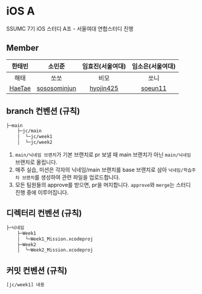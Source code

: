 # iOS A

SSUMC 7기 iOS 스터디 A조 - 서울여대 연합스터디 진행

## Member

| 한태빈 | 소민준 | 임효진(서울여대) | 임소은(서울여대) |
|:----------:|:----------:|:----------:|:----------:|
| 해태 | 쏘쏘 | 비모 | 쏘니 |
| [HaeTae](https://github.com/taebin2) | [sososominjun](https://github.com/sososominjun) | [hyojin425](https://github.com/hyojin425) | [soeun11](https://github.com/soeun11) |

## branch 컨벤션 (규칙)

```zsh
├─main
    ├─jc/main
    │  └─jc/week1
    │  └─jc/week2
```

1. `main/닉네임 브랜치`가 기본 브랜치로 pr 보낼 때 main 브랜치가 아닌 `main/닉네임` 브랜치로 올립니다.
2. 매주 실습, 미션은 각자의 닉네임/main 브랜치를 base 브랜치로 삼아 `닉네임/학습주차 브랜치`를 생성하여 관련 파일을 업로드합니다.
3. 모든 팀원들의 approve를 받으면, pr을 머지합니다. `approve`와 `merge`는 스터디 진행 중에 이루어집니다.

## 디렉터리 컨벤션 (규칙)

``` zsh
├─닉네임
    ├─Week1
    │  └─Week1_Mission.xcodeproj
    ├─Week2
    │  └─Week2_Mission.xcodeproj

```

## 커밋 컨벤션 (규칙)

``` zsh
[jc/week1] 내용
```
